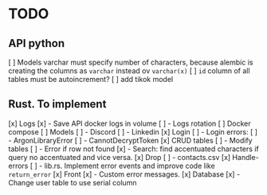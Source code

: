 # TODO

## API python

[ ] Models varchar must specify number of characters, because alembic is creating the columns as `varchar` instead ov `varchar(x)`
[ ] `id` column of all tables must be autoincrement?
[ ] add tikok model

## Rust. To implement

[x] Logs
[x] - Save API docker logs in volume
[ ] - Logs rotation
[ ] Docker compose
[ ] Models
[ ] - Discord
[ ] - Linkedin
[x] Login
[ ] - Login errors:
[ ]   - ArgonLibraryError
[ ]   - CannotDecryptToken
[x] CRUD tables
[ ] - Modify tables
[ ] - Error if row not found
[x] - Search: find accentuated characters if query no accentuated and vice versa.
[x] Drop
[ ] - contacts.csv
[x] Handle-errors
[ ] - lib.rs. Implement error events and improve code like `return_error`
[x] Front
[x] - Custom error messages.
[x] Database
[x] - Change user table to use serial column

